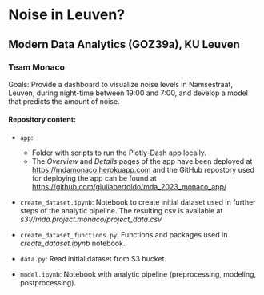 # Noise in Leuven?

## Modern Data Analytics (GOZ39a), KU Leuven

### Team Monaco

Goals: Provide a dashboard to visualize noise levels in Namsestraat, Leuven, during night-time between 19:00 and 7:00, and develop a model that predicts the amount of noise.

#### Repository content:

  + `app`: 
    +  Folder with scripts to run the Plotly-Dash app locally.  
    +  The *Overview* and *Details* pages of the app have been deployed at https://mdamonaco.herokuapp.com and the GitHub repostory used for deploying the app can be found at https://github.com/giuliabertoldo/mda_2023_monaco_app/
  
  + `create_dataset.ipynb`: Notebook to create initial dataset used in further steps of the analytic pipeline. The resulting csv is available at *s3://mda.project.monaco/project_data.csv*

  + `create_dataset_functions.py`: Functions and packages used in *create_dataset.ipynb* notebook.
  
  + `data.py`: Read initial dataset from S3 bucket.
  
  + `model.ipynb`: Notebook with analytic pipeline (preprocessing, modeling, postprocessing). 
